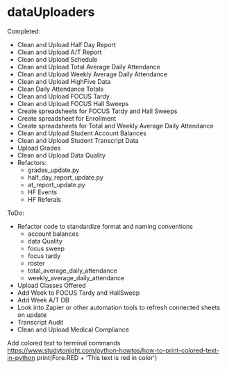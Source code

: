 # dataUploaders

Completed:
- Clean and Upload Half Day Report
- Clean and Upload A/T Report
- Clean and Upload Schedule
- Clean and Upload Total Average Daily Attendance
- Clean and Upload Weekly Average Daily Attendance
- Clean and Upload HighFive Data
- Clean Daily Attendance Totals
- Clean and Upload FOCUS Tardy
- Clean and Upload FOCUS Hall Sweeps
- Create spreadsheets for FOCUS Tardy and Hall Sweeps
- Create spreadsheet for Enrollment
- Create spreadsheets for Total and Weekly Average Daily Attendance
- Clean and Upload Student Account Balances
- Clean and Upload Student Transcript Data
- Upload Grades
- Clean and Upload Data Quality
- Refactors:
    - grades_update.py
    - half_day_report_update.py
    - at_report_update.py
    - HF Events
    - HF Referals


ToDo:
- Refactor code to standardize format and naming conventions
  - account balances
  - data Quality
  - focus sweep
  - focus tardy
  - roster
  - total_average_daily_attendance
  - weekly_average_daily_attendance
- Upload Classes Offered
- Add Week to FOCUS Tardy and HallSweep
- Add Week A/T DB
- Look into Zapier or other automation tools to refresh connected sheets on update
- Transcript Audit
- Clean and Upload Medical Compliance

Add colored text to terminal commands https://www.studytonight.com/python-howtos/how-to-print-colored-text-in-python
print(Fore.RED + 'This text is red in color')
